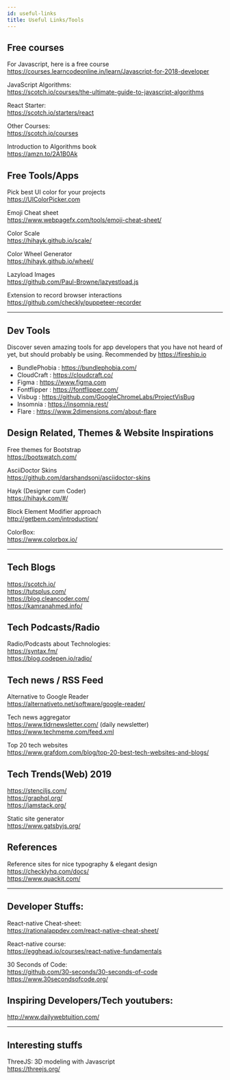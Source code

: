```yaml
---
id: useful-links
title: Useful Links/Tools
---
```


## Free courses

For Javascript, here is a free course   
https://courses.learncodeonline.in/learn/Javascript-for-2018-developer

JavaScript Algorithms:  
https://scotch.io/courses/the-ultimate-guide-to-javascript-algorithms

React Starter:  
https://scotch.io/starters/react

Other Courses:  
https://scotch.io/courses

Introduction to Algorithms book   
https://amzn.to/2A1B0Ak


## Free Tools/Apps

Pick best UI color for your projects   
https://UIColorPicker.com


Emoji Cheat sheet   
https://www.webpagefx.com/tools/emoji-cheat-sheet/


Color Scale   
https://hihayk.github.io/scale/


Color Wheel Generator   
https://hihayk.github.io/wheel/


Lazyload Images   
https://github.com/Paul-Browne/lazyestload.js


Extension to record browser interactions   
https://github.com/checkly/puppeteer-recorder 

---

## Dev Tools

Discover seven amazing tools for app developers that you have not heard of yet, but should probably be using. 
Recommended by https://fireship.io

- BundlePhobia :  https://bundlephobia.com/
- CloudCraft : https://cloudcraft.co/
- Figma : https://www.figma.com
- Fontflipper : https://fontflipper.com/
- Visbug : https://github.com/GoogleChromeLabs/ProjectVisBug
- Insomnia : https://insomnia.rest/
- Flare : https://www.2dimensions.com/about-flare


## Design Related, Themes & Website Inspirations

Free themes for Bootstrap  
https://bootswatch.com/

AsciiDoctor Skins  
https://github.com/darshandsoni/asciidoctor-skins

Hayk (Designer cum Coder)  
https://hihayk.com/#/

Block Element Modifier approach  
http://getbem.com/introduction/

ColorBox:  
https://www.colorbox.io/

---

## Tech Blogs

https://scotch.io/  
https://tutsplus.com/  
https://blog.cleancoder.com/  
https://kamranahmed.info/

## Tech Podcasts/Radio

Radio/Podcasts about Technologies:  
https://syntax.fm/  
https://blog.codepen.io/radio/  


## Tech news / RSS Feed

Alternative to Google Reader  
https://alternativeto.net/software/google-reader/

Tech news aggregator  
https://www.tldrnewsletter.com/  (daily newsletter)  
https://www.techmeme.com/feed.xml

Top 20 tech websites  
https://www.grafdom.com/blog/top-20-best-tech-websites-and-blogs/


## Tech Trends(Web) 2019

https://stenciljs.com/  
https://graphql.org/  
https://jamstack.org/  

Static site generator  
https://www.gatsbyjs.org/  


## References

Reference sites for nice typography & elegant design  
https://checklyhq.com/docs/  
https://www.quackit.com/  

--- 

## Developer Stuffs:  

React-native Cheat-sheet:  
https://rationalappdev.com/react-native-cheat-sheet/  

React-native course:  
https://egghead.io/courses/react-native-fundamentals

30 Seconds of Code:  
https://github.com/30-seconds/30-seconds-of-code  
https://www.30secondsofcode.org/  

## Inspiring Developers/Tech youtubers:  
http://www.dailywebtuition.com/


--- 

## Interesting stuffs

ThreeJS: 3D modeling with Javascript  
https://threejs.org/  

